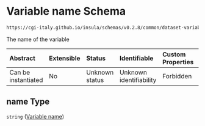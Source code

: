 # Variable name Schema

```txt
https://cgi-italy.github.io/insula/schemas/v0.2.8/common/dataset-variable.schema.json#/properties/name
```

The name of the variable

| Abstract            | Extensible | Status         | Identifiable            | Custom Properties | Additional Properties | Access Restrictions | Defined In                                                                                           |
| :------------------ | :--------- | :------------- | :---------------------- | :---------------- | :-------------------- | :------------------ | :--------------------------------------------------------------------------------------------------- |
| Can be instantiated | No         | Unknown status | Unknown identifiability | Forbidden         | Allowed               | none                | [dataset-variable.schema.json\*](schemas/common/dataset-variable.schema.json) |

## name Type

`string` ([Variable name](dataset-variable-properties-variable-name.md))
